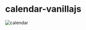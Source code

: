 # calendar-vanillajs

![calendar](https://user-images.githubusercontent.com/85708187/214586021-c3be0284-3954-4ad8-ab15-f3fadb0228bc.png)

